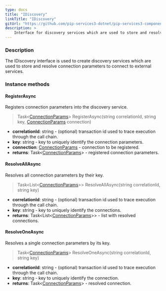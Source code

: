 ```yaml
---
type: docs
title: "IDiscovery"
linkTitle: "IDiscovery"
gitUrl: "https://github.com/pip-services3-dotnet/pip-services3-components-dotnet"
description: >
    Interface for discovery services which are used to store and resolve connection parameters to connect to external services.
---
```


### Description

The IDiscovery interface is used to create discovery services which are used to store and resolve connection parameters to connect to external services.

### Instance methods

#### RegisterAsync
Registers connection parameters into the discovery service.

> Task<[ConnectionParams](../connection_params)> RegisterAsync(string correlationId, string key, [ConnectionParams](../connection_params) connection)

- **correlationId**: string - (optional) transaction id used to trace execution through the call chain.
- **key**: string - key to uniquely identify the connection parameters.
- **connection**: [ConnectionParams](../connection_params) - connection to be registered.
- **returns**: Task<[ConnectionParams](../connection_params)> - registered connection parameters.


#### ResolveAllAsync
Resolves all connection parameters by their key.

> Task<List\<[ConnectionParams](../connection_params)\>> ResolveAllAsync(string correlationId, string key)

- **correlationId**: string - (optional) transaction id used to trace execution through the call chain.
- **key**: string - key to uniquely identify the connections.
- **returns**: Task<List\<[ConnectionParams](../connection_params)\>> - list with resolved connections.


#### ResolveOneAsync
Resolves a single connection parameters by its key.

> Task<[ConnectionParams](../connection_params)> ResolveOneAsync(string correlationId, string key)

- **correlationId**: string - (optional) transaction id used to trace execution through the call chain.
- **key**: string - key to uniquely identify the connection.
- **returns**: Task<[ConnectionParams](../connection_params)> - resolved connection.
